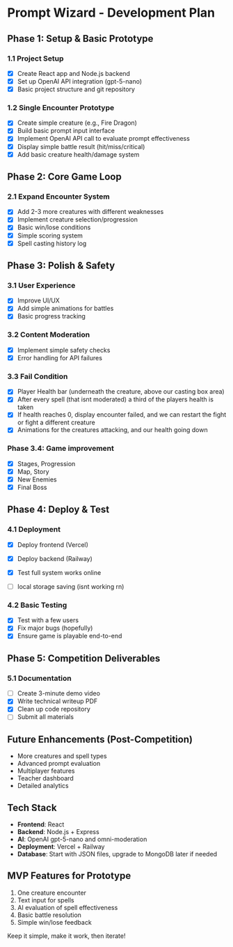 # Prompt Wizard - Development Plan

## Phase 1: Setup & Basic Prototype

### 1.1 Project Setup
- [x] Create React app and Node.js backend
- [x] Set up OpenAI API integration (gpt-5-nano)
- [x] Basic project structure and git repository

### 1.2 Single Encounter Prototype
- [x] Create simple creature (e.g., Fire Dragon)
- [x] Build basic prompt input interface
- [x] Implement OpenAI API call to evaluate prompt effectiveness
- [x] Display simple battle result (hit/miss/critical)
- [x] Add basic creature health/damage system

## Phase 2: Core Game Loop

### 2.1 Expand Encounter System
- [x] Add 2-3 more creatures with different weaknesses
- [x] Implement creature selection/progression
- [x] Basic win/lose conditions
- [x] Simple scoring system
- [x] Spell casting history log

## Phase 3: Polish & Safety

### 3.1 User Experience
- [x] Improve UI/UX
- [x] Add simple animations for battles
- [x] Basic progress tracking

### 3.2 Content Moderation
- [x] Implement simple safety checks
- [x] Error handling for API failures

### 3.3 Fail Condition
- [x] Player Health bar (underneath the creature, above our casting box area)
- [x] After every spell (that isnt moderated) a third of the players health is taken
- [x] If health reaches 0, display encounter failed, and we can restart the fight or fight a different creature
- [x] Animations for the creatures attacking, and our health going down

### Phase 3.4: Game improvement
- [x] Stages, Progression
- [x] Map, Story
- [x] New Enemies
- [x] Final Boss

## Phase 4: Deploy & Test

### 4.1 Deployment
- [x] Deploy frontend (Vercel)
- [x] Deploy backend (Railway)
- [x] Test full system works online

- [ ] local storage saving (isnt working rn)

### 4.2 Basic Testing
- [x] Test with a few users
- [x] Fix major bugs (hopefully)
- [x] Ensure game is playable end-to-end

## Phase 5: Competition Deliverables

### 5.1 Documentation
- [ ] Create 3-minute demo video
- [x] Write technical writeup PDF
- [x] Clean up code repository
- [ ] Submit all materials

## Future Enhancements (Post-Competition)
- More creatures and spell types
- Advanced prompt evaluation
- Multiplayer features
- Teacher dashboard
- Detailed analytics

## Tech Stack
- **Frontend**: React
- **Backend**: Node.js + Express
- **AI**: OpenAI gpt-5-nano and omni-moderation
- **Deployment**: Vercel + Railway
- **Database**: Start with JSON files, upgrade to MongoDB later if needed

## MVP Features for Prototype
1. One creature encounter
2. Text input for spells
3. AI evaluation of spell effectiveness
4. Basic battle resolution
5. Simple win/lose feedback

Keep it simple, make it work, then iterate!